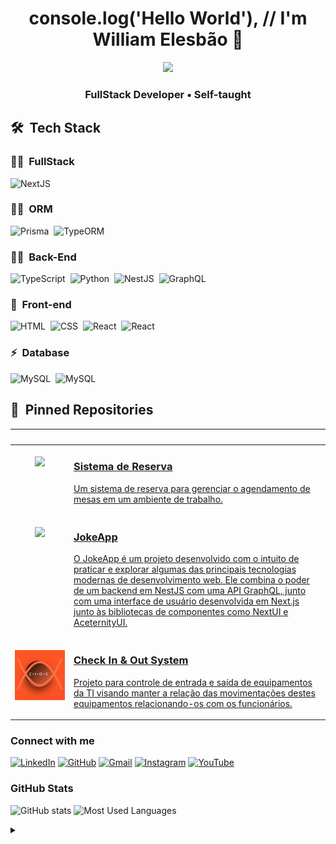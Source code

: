 <h1 align="center">
  console.log('Hello World'), // I'm William Elesbão 👋
</h1>

<div align="center" >
<!--   <img height="350em" src="https://www.alura.com.br/artigos/assets/hello-world-em-varias-linguagens/imagem1.gif"/> -->
  <img height="350em" src="https://mir-s3-cdn-cf.behance.net/project_modules/1400_opt_1/81bb4b165684019.640b6038d133e.gif"/>
</div>

<h3 align="center">
  FullStack Developer • Self-taught
</h3>

## 🛠 &nbsp;Tech Stack

### 👩‍💻 &nbsp;FullStack
![NextJS](https://img.shields.io/badge/Next.js-000000.svg?style=for-the-badge&logo=nextdotjs&logoColor=white)&nbsp;

### 👩‍💻 &nbsp;ORM
![Prisma](https://img.shields.io/badge/Prisma-2D3748.svg?style=for-the-badge&logo=Prisma&logoColor=white)&nbsp;
![TypeORM](https://img.shields.io/badge/TypeORM-FE0803.svg?style=for-the-badge&logo=TypeORM&logoColor=white)&nbsp;


### 👩‍💻 &nbsp;Back-End

<!-- ![Node.js](https://img.shields.io/badge/Node.js-E7ECEB?style=for-the-badge&logo=node.js&logoColor=53D9A2)&nbsp; -->
<!-- ![JavaScript](https://img.shields.io/badge/JavaScript-F7DF1E.svg?style=for-the-badge&logo=JavaScript&logoColor=black)&nbsp; -->
![TypeScript](https://img.shields.io/badge/TypeScript-3178C6.svg?style=for-the-badge&logo=TypeScript&logoColor=white)&nbsp;
![Python](https://img.shields.io/badge/Python-3776AB.svg?style=for-the-badge&logo=Python&logoColor=white)&nbsp;
![NestJS](https://img.shields.io/badge/NestJS-E0234E.svg?style=for-the-badge&logo=NestJS&logoColor=white)&nbsp;
![GraphQL](https://img.shields.io/badge/GraphQL-E10098.svg?style=for-the-badge&logo=GraphQL&logoColor=white)&nbsp;

### 🎨 &nbsp;Front-end

![HTML](https://img.shields.io/badge/HTML5-E34F26.svg?style=for-the-badge&logo=HTML5&logoColor=white)&nbsp;
![CSS](https://img.shields.io/badge/CSS3-1572B6.svg?style=for-the-badge&logo=CSS3&logoColor=white)&nbsp;
![React](https://img.shields.io/badge/React-61DAFB.svg?style=for-the-badge&logo=React&logoColor=black)&nbsp;
![React](https://img.shields.io/badge/Tailwind%20CSS-06B6D4.svg?style=for-the-badge&logo=Tailwind-CSS&logoColor=white)


### ⚡ &nbsp;Database

<!--![MongoDB](https://img.shields.io/badge/-MongoDB-E7ECEB?style=for-the-badge&logo=mongodb&logoColor=C86833)&nbsp;-->
![MySQL](https://img.shields.io/badge/MySQL-4479A1.svg?style=for-the-badge&logo=MySQL&logoColor=white)&nbsp;
![MySQL](https://img.shields.io/badge/SQLite-003B57.svg?style=for-the-badge&logo=SQLite&logoColor=white)&nbsp;

## 📌 &nbsp;Pinned Repositories

<table>
	<thead>
		<tr>
			<th colspan="2" width="2000">&nbsp;</th>
		</tr>
	</thead>
	<tbody>
		<tr>
			<td align="center" valign="top" width="80"><br />
        <a href="https://github.com/WilliamElesbao/Angular-Sistema-de-Reserva">
          <img src="https://cdn-icons-png.flaticon.com/128/1476/1476999.png" />
        </a>
      </td>
			<td valign="top">
        <a href="https://github.com/WilliamElesbao/Angular-Sistema-de-Reserva">
          <h3>Sistema de Reserva</h3>
          <p>Um sistema de reserva para gerenciar o agendamento de mesas em um ambiente de trabalho.</p>
        </a>
			</td>
		</tr>
		<tr>
			<td align="center" valign="top" width="80"><br />
        <a href="https://github.com/WilliamElesbao/JokeApp">
          <img src="https://www.svgheart.com/wp-content/uploads/2023/10/creepy-joker_313-430-min.png" />
        </a>
      </td>
			<td valign="top">
        <a href="https://github.com/WilliamElesbao/JokeApp">
          <h3>JokeApp</h3>
          <p>O JokeApp é um projeto desenvolvido com o intuito de praticar e explorar algumas das principais tecnologias modernas de desenvolvimento web. Ele combina o poder de um backend em NestJS com uma API GraphQL, junto com uma interface de usuário desenvolvida em Next.js junto às bibliotecas de componentes como NextUI e AceternityUI.</p>
        </a>
			</td>
		</tr>
    <tr>
			<td align="center" valign="top" width="80"><br />
        <a href="https://github.com/WilliamElesbao/NextJS-CIOS" target="_blank">
          <img src="https://github.com/WilliamElesbao/NextJS-CIOS/blob/main/docs/cios-logo.png"/>
        </a>
      </td>
			<td valign="top">
        <a href="https://github.com/WilliamElesbao/NextJS-CIOS">
          <h3>Check In & Out System</h3>
          <p>Projeto para controle de entrada e saída de equipamentos da TI visando manter a relação das movimentações destes equipamentos relacionando-os com os funcionários.</p>
        </a>
			</td>
		</tr>
	</tbody>
</table>

<h3 align="left">Connect with me</h3>

[![LinkedIn](https://img.shields.io/badge/-LinkedIn-000?style=for-the-badge&logo=linkedin&logoColor=126BC4&color:FFF)](https://www.linkedin.com/in/william-elesbao/) [![GitHub](https://img.shields.io/badge/-Github-000?style=for-the-badge&logo=github&logoColor=FFF&color:FFF)](https://github.com/WilliamElesbao) [![Gmail](https://img.shields.io/badge/-Gmail-000?style=for-the-badge&logo=gmail&logoColor=EA4335&color:FFF)](mailto:william.elesbao.2000@gmail.com) [![Instagram](https://img.shields.io/badge/-Instagram-000?style=for-the-badge&logo=instagram&logoColor=D33B58&color:FFF)](https://www.instagram.com/willtubetech/) [![YouTube](https://img.shields.io/badge/-YouTube-000?style=for-the-badge&logo=youtube&logoColor=FE0000&color:FFF)](https://www.youtube.com/@willtubetech) 
<h3 align="left">GitHub Stats</h3>

![GitHub stats](https://github-readme-stats-git-masterrstaa-rickstaa.vercel.app/api?username=williamelesbao&hide_title=true&show_icons=true&include_all_commits=false&count_private=true&line_height=25&hide=issues&bg_color=020114&title_color=7520FF&text_color=FFF&border_radius=3&border_color=181832&icon_color=7520FF&theme=jolly) ![Most Used Languages](https://github-readme-stats-git-masterrstaa-rickstaa.vercel.app/api/top-langs/?username=williamelesbao&line_height=10&card_width=290&layout=compact&hide_title=false&count_private=true&langs_count=4&show_icons=true&title_color=7520FF&hide=html,css&bg_color=020114&text_color=8B8B8B&border_radius=3&border_color=181832)
<br>

<!-- [![Anurag's GitHub stats-Dark](https://github-readme-stats.vercel.app/api?username=williamelesbao&show_icons=true&theme=dark#gh-dark-mode-only)](https://github.com/anuraghazra/github-readme-stats#gh-dark-mode-only)
[![Anurag's GitHub stats-Light](https://github-readme-stats.vercel.app/api?username=williamelesbao&show_icons=true&theme=default#gh-light-mode-only)](https://github.com/anuraghazra/github-readme-stats#gh-light-mode-only) -->

<details align="left">
  <summary></summary> 
 
  - Badges by <a href="https://home.aveek.io/GitHub-Profile-Badges/">GitHub-Profile-Badges</a><br>
  - GitHub Stats by <a href="https://github.com/anuraghazra/github-readme-stats">anuraghazra</a>
  - Developer vector created by <a href="https://www.freepik.com/vectors/developer">storyset - www.freepik.com</a> (edited by author)
 
  <div align="right">Made by <a href="https://github.com/williamelesbao">WE</a>.</div>

</details>

